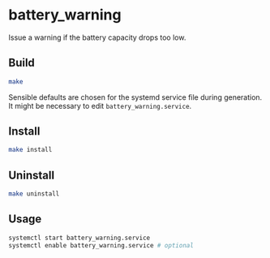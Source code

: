 # battery_warning
Issue a warning if the battery capacity drops too low.

## Build
```sh
make
```

Sensible defaults are chosen for the systemd service file during generation. It might be necessary to edit `battery_warning.service`.

## Install
```sh
make install
```

## Uninstall
```sh
make uninstall
```

## Usage
```sh
systemctl start battery_warning.service
systemctl enable battery_warning.service # optional
```
